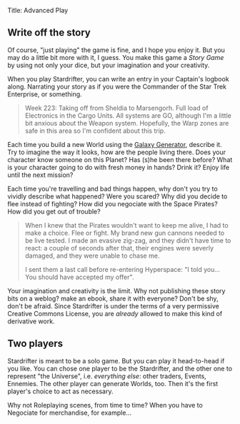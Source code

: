 Title: Advanced Play

## Write off the story

Of course, "just playing" the game is fine, and I hope you enjoy it. But you may
do a little bit more with it, I guess. You make this game a *Story Game* by 
using not only your dice, but your imagination and your creativity.

When you play Stardrifter, you can write an entry in your Captain's logbook
along. Narrating your story as if you were the Commander of the Star Trek
Enterprise, or something.

> Week 223: Taking off from Sheldia to Marsengorh. Full load of Electronics in the
> Cargo Units. All systems are GO, although I'm a little bit anxious about the
> Weapon system. Hopefully, the Warp zones are safe in this area so I'm confident
> about this trip.
>

Each time you build a new World using the [Galaxy Generator][galaxy], describe
it. Try to imagine the way it looks, how are the people living there. Does your
character know someone on this Planet? Has (s)he been there before? What is your
character going to do with fresh money in hands? Drink it? Enjoy life until the
next mission?

Each time you're travelling and bad things happen, why don't you try to vividly
describe what happened? Were you scared? Why did you decide to flee instead of
fighting? How did you negociate with the Space Pirates? How did you get out of
trouble?

> When I knew that the Pirates wouldn't want to keep me alive, I had to make
> a choice. Flee or fight. My brand new gun cannons needed to be live tested.
> I made an evasive zig-zag, and they didn't have time to react: a couple of
> seconds after that, their engines were severly damaged, and they were unable
> to chase me.
>
> I sent them a last call before re-entering Hyperspace: "I told you... You
> should have accepted my offer".

Your imagination and creativity is the limit. Why not publishing these story
bits on a weblog? make an ebook, share it with everyone? Don't be shy, don't be
afraid. Since Stardrifter is under the terms of a very permissive Creative
Commons License, you are *already* allowed to make this kind of derivative work.


## Two players

Stardrifter is meant to be a solo game. But you can play it head-to-head if you
like. You can chose one player to be the Stardrifter, and the other one to
represent "the Universe", i.e. *everything else*: other traders, Events,
Ennemies. The other player can generate Worlds, too. Then it's the first
player's choice to act as necessary.

Why not Roleplaying scenes, from time to time? When you have to Negociate for
merchandise, for example...


[galaxy]: ../galaxy/
